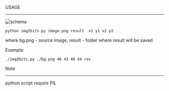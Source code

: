 USAGE
_____

![schema](http://github.com/creaven/Louper/raw/master/schema.png)

	python img2bits.py image.png result  x1 y1 x2 y2
	
where bg.png - source image, result - folder where result will be saved
	
Example:

	./img2bits.py ./bg.png 46 43 40 44 res
	
Note
____
python script require PIL